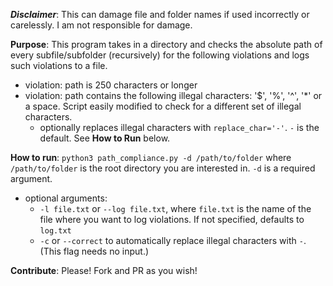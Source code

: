 ***Disclaimer***: This can damage file and folder names if used incorrectly or carelessly. I am not responsible for damage.

**Purpose**: This program takes in a directory and checks the absolute path of every subfile/subfolder (recursively) for the following violations and logs such violations to a file.
- violation: path is 250 characters or longer
- violation: path contains the following illegal characters: '$', '%', '^', '*' or a space. Script easily modified to check for a different set of illegal characters.
  - optionally replaces illegal characters with `replace_char='-'`. `-` is the default. See **How to Run** below.

**How to run**: `python3 path_compliance.py -d /path/to/folder` where `/path/to/folder` is the root directory you are interested in. `-d` is a required argument.
- optional arguments:
  - `-l file.txt` or `--log file.txt`, where `file.txt` is the name of the file where you want to log violations. If not specified, defaults to `log.txt`
  - `-c` or `--correct` to automatically replace illegal characters with `-`. (This flag needs no input.)

**Contribute**: Please! Fork and PR as you wish!
